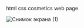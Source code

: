 html css cosmetics web page


![Снимок экрана (1)](https://github.com/Chermen12345/cosmetics-page/assets/125674026/e13fa527-e108-4941-8461-b21f5aa4f824)
